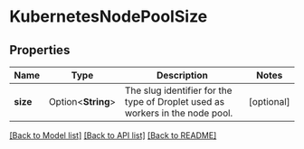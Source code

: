 # KubernetesNodePoolSize

## Properties

Name | Type | Description | Notes
------------ | ------------- | ------------- | -------------
**size** | Option<**String**> | The slug identifier for the type of Droplet used as workers in the node pool. | [optional]

[[Back to Model list]](../README.md#documentation-for-models) [[Back to API list]](../README.md#documentation-for-api-endpoints) [[Back to README]](../README.md)


